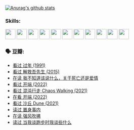 
[![Anurag's github stats](https://github-readme-stats.vercel.app/api?username=w940853815)](https://github.com/anuraghazra/github-readme-stats)

### Skills:

<code><img height="32" src="https://cdn.jsdelivr.net/npm/simple-icons@v5/icons/python.svg"></code>
<code><img height="32" src="https://cdn.jsdelivr.net/npm/simple-icons@v5/icons/javascript.svg"></code>
<code><img height="32" src="https://cdn.jsdelivr.net/npm/simple-icons@v5/icons/django.svg"></code>
<code><img height="32" src="https://cdn.jsdelivr.net/npm/simple-icons@v5/icons/flask.svg"></code>
<code><img height="32" src="https://cdn.jsdelivr.net/npm/simple-icons@v5/icons/vuetify.svg"></code>
<code><img height="32" src="https://cdn.jsdelivr.net/npm/simple-icons@v5/icons/git.svg"></code>
<code><img height="32" src="https://cdn.jsdelivr.net/npm/simple-icons@v5/icons/docker.svg"></code>
<code><img height="32" src="https://cdn.jsdelivr.net/npm/simple-icons@v5/icons/postgresql.svg"></code>
<code><img height="32" src="https://cdn.jsdelivr.net/npm/simple-icons@v5/icons/elasticsearch.svg"></code>
<code><img height="32" src="https://cdn.jsdelivr.net/npm/simple-icons@v5/icons/macos.svg"></code>
<code><img height="32" src="https://cdn.jsdelivr.net/npm/simple-icons@v5/icons/linux.svg"></code>

### 🗣 豆瓣:

<!-- DOUBAN-ACTIVITIES:START -->
- [看过 过年‎ (1991)](https://www.douban.com/people/136069238/status/3747235967/?_i=43855160)
- [看过 解救吾先生‎ (2015)](https://www.douban.com/people/136069238/status/3744047085/?_i=43855160)
- [在读 我不知道该说什么，关于死亡还是爱情](https://www.douban.com/people/136069238/status/3742672820/?_i=43855160)
- [看过 开端‎ (2022)](https://www.douban.com/people/136069238/status/3737530861/?_i=43855160)
- [看过 混沌行走 Chaos Walking‎ (2021)](https://www.douban.com/people/136069238/status/3734828206/?_i=43855160)
- [在看 开端‎ (2022)](https://www.douban.com/people/136069238/status/3733533297/?_i=43855160)
- [看过 沙丘 Dune‎ (2021)](https://www.douban.com/people/136069238/status/3726869471/?_i=43855160)
- [读过 置身事内](https://www.douban.com/people/136069238/status/3726223867/?_i=43855160)
- [在读 强风吹拂](https://www.douban.com/people/136069238/status/3725395475/?_i=43855160)
- [读过 当我谈跑步时我谈些什么](https://www.douban.com/people/136069238/status/3715422296/?_i=43855160)
<!-- DOUBAN-ACTIVITIES:END -->
<!--
**w940853815/w940853815** is a ✨ _special_ ✨ repository because its `README.md` (this file) appears on your GitHub profile.

Here are some ideas to get you started:

- 🔭 I’m currently working on ...
- 🌱 I’m currently learning ...
- 👯 I’m looking to collaborate on ...
- 🤔 I’m looking for help with ...
- 💬 Ask me about ...
- 📫 How to reach me: ...
- 😄 Pronouns: ...
- ⚡ Fun fact: ...
-->
